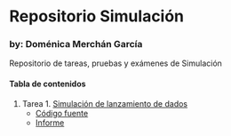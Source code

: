 # Repositorio Simulación
### by: Doménica Merchán García
Repositorio de tareas, pruebas y exámenes de Simulación 

#### Tabla de contenidos

1. Tarea 1. [Simulación de lanzamiento de dados](https://github.com/domerchan/Repositorio/tree/main/07-04%20Tarea%201%20(Dados))
    - [Código fuente](https://github.com/domerchan/Repositorio/blob/main/07-04%20Tarea%201%20(Dados)/tarea1.py)
    - [Informe](https://github.com/domerchan/Repositorio/blob/main/07-04%20Tarea%201%20(Dados)/Informe.pdf)
